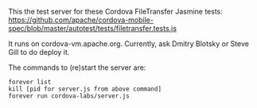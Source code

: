This the test server for these Cordova FileTransfer Jasmine tests: 
https://github.com/apache/cordova-mobile-spec/blob/master/autotest/tests/filetransfer.tests.js

It runs on cordova-vm.apache.org. Currently, ask Dmitry Blotsky or Steve Gill to 
do deploy it.

The commands to (re)start the server are:

    forever list
    kill [pid for server.js from above command]
    forever run cordova-labs/server.js

